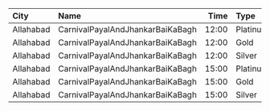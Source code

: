 | City      | Name                             |  Time | Type     | Price | Capacity | Booked |
| :-------- | :------------------------------- | ----: | :------- | ----: | -------: | -----: |
| Allahabad | CarnivalPayalAndJhankarBaiKaBagh | 12:00 | Platinum |  100₹ |      136 |     68 |
| Allahabad | CarnivalPayalAndJhankarBaiKaBagh | 12:00 | Gold     |  100₹ |      264 |    132 |
| Allahabad | CarnivalPayalAndJhankarBaiKaBagh | 12:00 | Silver   |  100₹ |      146 |     73 |
| Allahabad | CarnivalPayalAndJhankarBaiKaBagh | 15:00 | Platinum |  100₹ |      136 |     68 |
| Allahabad | CarnivalPayalAndJhankarBaiKaBagh | 15:00 | Gold     |  100₹ |      264 |    132 |
| Allahabad | CarnivalPayalAndJhankarBaiKaBagh | 15:00 | Silver   |  100₹ |      146 |     73 |